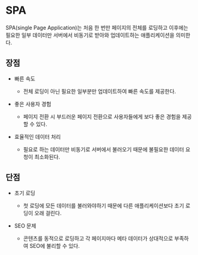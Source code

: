 # SPA

SPA(single Page Application)는 처음 한 번만 페이지의 전체를 로딩하고 이후에는 필요한 일부 데이터만 서버에서 비동기로 받아와 업데이트하는 애플리케이션을 의미한다.

## 장점

- 빠른 속도
  - 전체 로딩이 아닌 필요한 일부분만 업데이트하여 빠른 속도를 제공한다.

- 좋은 사용자 경험
  - 페이지 전환 시 부드러운 페이지 전환으로 사용자들에게 보다 좋은 경험을 제공할 수 있다.

- 효율적인 데이터 처리
  - 필요로 하는 데이터만 비동기로 서버에서 불러오기 때문에 불필요한 데이터 요청이 최소화된다.

## 단점

- 초기 로딩
  - 첫 로딩에 모든 데이터를 불러와야하기 때문에 다른 애플리케이션보다 초기 로딩이 오래 걸린다.

- SEO 문제
  - 콘텐츠를 동적으로 로딩하고 각 페이지마다 메타 데이터가 상대적으로 부족하여 SEO에 불리할 수 있다.